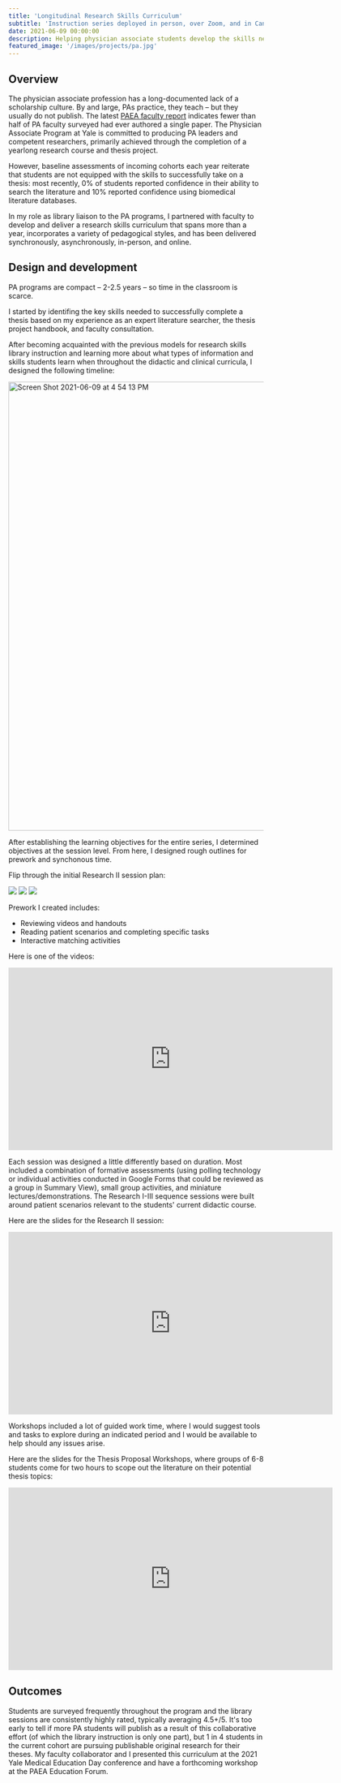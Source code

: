 ```yaml
---
title: 'Longitudinal Research Skills Curriculum'
subtitle: 'Instruction series deployed in person, over Zoom, and in Canvas.'
date: 2021-06-09 00:00:00
description: Helping physician associate students develop the skills needed to successfully complete their theses. 
featured_image: '/images/projects/pa.jpg'
---
```


## Overview

The physician associate profession has a long-documented lack of a scholarship culture. By and large, PAs practice, they teach &ndash; but they usually do not publish. The latest [PAEA faculty report](https://paeaonline.org/resources/public-resources/research-reports/faculty-directors-survey-and-reports) indicates fewer than half of PA faculty surveyed had ever authored a single paper. The Physician Associate Program at Yale is committed to producing PA leaders and competent researchers, primarily achieved through the completion of a yearlong research course and thesis project. 

However, baseline assessments of incoming cohorts each year reiterate that students are not equipped with the skills to successfully take on a thesis: most recently, 0% of students reported confidence in their ability to search the literature and 10% reported confidence using biomedical literature databases. 

In my role as library liaison to the PA programs, I partnered with faculty to develop and deliver a research skills curriculum that spans more than a year, incorporates a variety of pedagogical styles, and has been delivered synchronously, asynchronously, in-person, and online.

## Design and development

PA programs are compact &ndash; 2-2.5 years &ndash; so time in the classroom is scarce. 

I started by identifing the key skills needed to successfully complete a thesis based on my experience as an expert literature searcher, the thesis project handbook, and faculty consultation. 

After becoming acquainted with the previous models for research skills library instruction and learning more about what types of information and skills students learn when throughout the didactic and clinical curricula, I designed the following timeline:

<img width="885" alt="Screen Shot 2021-06-09 at 4 54 13 PM" src="https://user-images.githubusercontent.com/22897290/121427985-53bfc280-c943-11eb-9df4-01a4bcd31991.png">

After establishing the learning objectives for the entire series, I determined objectives at the session level. From here, I designed rough outlines for prework and synchonous time.

Flip through the initial Research II session plan:

<div class="gallery" data-columns="1">
	<img src="https://user-images.githubusercontent.com/22897290/121685098-8675d200-ca8d-11eb-8b25-264878aee7ff.png">
	<img src="https://user-images.githubusercontent.com/22897290/121685105-87a6ff00-ca8d-11eb-8a12-39fabc0d62bd.png">
	<img src="https://user-images.githubusercontent.com/22897290/121685110-8a095900-ca8d-11eb-9a17-9c6ccd86b20e.png">
</div>

Prework I created includes:
* Reviewing videos and handouts
* Reading patient scenarios and completing specific tasks
* Interactive matching activities

Here is one of the videos: 

<iframe src="https://player.vimeo.com/video/264307927" width="640" height="360" frameborder="0" allowfullscreen></iframe>

Each session was designed a little differently based on duration. Most included a combination of formative assessments (using polling technology or individual activities conducted in Google Forms that could be reviewed as a group in Summary View), small group activities, and miniature lectures/demonstrations. The Research I-III sequence sessions were built around patient scenarios relevant to the students' current didactic course. 

Here are the slides for the Research II session: 


<iframe src="https://docs.google.com/presentation/d/e/2PACX-1vReMtmn0E_4gFjdrxdiR9BHfxyXYxXY5r_Hohn9pF9WsWyALfFMbaKwOU2-wsnVa37PVusHOWuIV6Dn/embed?start=false&loop=false&delayms=3000" width="640" height="360" frameborder="0" allowfullscreen></iframe>

Workshops included a lot of guided work time, where I would suggest tools and tasks to explore during an indicated period and I would be available to help should any issues arise.

Here are the slides for the Thesis Proposal Workshops, where groups of 6-8 students come for two hours to scope out the literature on their potential thesis topics:


<iframe src="https://docs.google.com/presentation/d/e/2PACX-1vS5maXpj86VvIbjaZdrpG6E-9hVDxL0G2Ga96wwrDBqgCK_slKRnP3Jh3kbDd0F9SYKEbx2rEv5vXQz/embed?start=false&loop=false&delayms=3000" width="640" height="360" frameborder="0" allowfullscreen></iframe>

## Outcomes
Students are surveyed frequently throughout the program and the library sessions are consistently highly rated, typically averaging 4.5+/5. It's too early to tell if more PA students will publish as a result of this collaborative effort (of which the library instruction is only one part), but 1 in 4 students in the current cohort are pursuing publishable original research for their theses. My faculty collaborator and I presented this curriculum at the 2021 Yale Medical Education Day conference and have a forthcoming workshop at the PAEA Education Forum.

